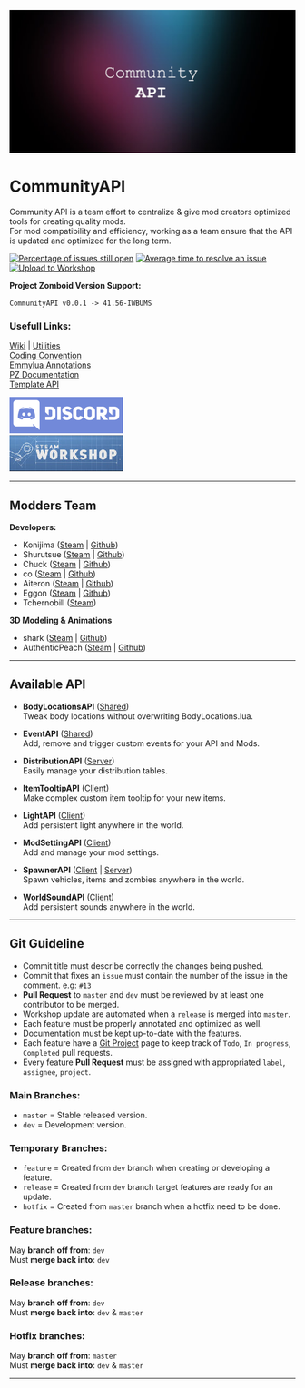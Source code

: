 ![Banner](https://github.com/Konijima/PZ-Community-API/blob/master/Images/banner.png?raw=true)
  
  
# CommunityAPI
Community API is a team effort to centralize & give mod creators optimized tools for creating quality mods.  
For mod compatibility and efficiency, working as a team ensure that the API is updated and optimized for the long term.  

[![Percentage of issues still open](http://isitmaintained.com/badge/open/Konijima/PZ-Community-API.svg)](http://isitmaintained.com/project/Konijima/PZ-Community-API "Percentage of issues still open")
[![Average time to resolve an issue](http://isitmaintained.com/badge/resolution/Konijima/PZ-Community-API.svg)](http://isitmaintained.com/project/Konijima/PZ-Community-API "Average time to resolve an issue")  
[![Upload to Workshop](https://github.com/Konijima/PZ-Community-API/actions/workflows/main.yml/badge.svg?branch=master)](https://github.com/Konijima/PZ-Community-API/actions/workflows/main.yml)  

**Project Zomboid Version Support:**
```
CommunityAPI v0.0.1 -> 41.56-IWBUMS
```


### Usefull Links:
[Wiki](https://github.com/Konijima/PZ-Community-API/wiki) | [Utilities](https://github.com/Konijima/PZ-Community-API/blob/master/Contents/mods/CommunityAPI/media/lua/shared/CommunityAPI)  
[Coding Convention](https://github.com/Konijima/PZ-Community-API/blob/master/CodingConvention.md)  
[Emmylua Annotations](https://emmylua.github.io/)  
[PZ Documentation](https://quarantin.github.io/zomboid-javadoc/41.56/)  
[Template API](https://github.com/Konijima/PZ-Community-API/blob/master/TemplateAPI.lua.md)  
  
[![Discord](https://github.com/Konijima/PZ-Community-API/blob/master/Images/discord.png?raw=true)](https://discord.gg/3rjszKXQ)  
[![Workshop](https://github.com/Konijima/PZ-Community-API/blob/master/Images/workshop.png?raw=true)](https://steamcommunity.com/profiles/76561199220019224/myworkshopfiles/?appid=108600)  
  
___
  
## Modders Team
**Developers:** 
- Konijima ([Steam](https://steamcommunity.com/id/konijima/myworkshopfiles/?appid=108600) | [Github](https://github.com/Konijima))  
- Shurutsue ([Steam](https://steamcommunity.com/id/Shurutsue/myworkshopfiles/?appid=108600) | [Github](https://github.com/Shurutsue))  
- Chuck ([Steam](https://steamcommunity.com/id/Chuckleberry_Finn/myworkshopfiles/?appid=108600) | [Github](https://github.com/ChuckTheSheep))  
- co ([Steam](https://steamcommunity.com/profiles/76561198056536755/myworkshopfiles/?appid=108600) | [Github](https://github.com/quarantin))  
- Aiteron ([Steam](https://steamcommunity.com/profiles/76561198211669377/myworkshopfiles/?appid=108600) | [Github](https://github.com/aiteron))  
- Eggon ([Steam](https://steamcommunity.com/profiles/76561198093590691/myworkshopfiles/?appid=108600) | [Github](https://github.com/Eggon-666))  
- Tchernobill ([Steam](https://steamcommunity.com/profiles/76561198329871201/myworkshopfiles/?appid=108600))  
  
**3D Modeling & Animations**  
- shark ([Steam](https://steamcommunity.com/profiles/76561198004947199/myworkshopfiles/?appid=108600) | [Github](https://github.com/sharkster91))  
- AuthenticPeach ([Steam](https://steamcommunity.com/id/authentic_peach/myworkshopfiles/?appid=108600) | [Github](https://github.com/AuthenticPeach))
  
___
  
## Available API
- **BodyLocationsAPI** ([Shared](https://github.com/Konijima/PZ-Community-API/tree/master/Contents/mods/CommunityAPI/media/lua/shared/BodyLocationsAPI))  
Tweak body locations without overwriting BodyLocations.lua.


- **EventAPI** ([Shared](https://github.com/Konijima/PZ-Community-API/tree/master/Contents/mods/CommunityAPI/media/lua/shared/EventAPI))  
Add, remove and trigger custom events for your API and Mods.


- **DistributionAPI** ([Server](https://github.com/Konijima/PZ-Community-API/tree/master/Contents/mods/CommunityAPI/media/lua/server/DistributionAPI))  
Easily manage your distribution tables.
  
  
- **ItemTooltipAPI** ([Client](https://github.com/Konijima/PZ-Community-API/tree/master/Contents/mods/CommunityAPI/media/lua/client/ItemTooltipAPI))  
Make complex custom item tooltip for your new items. 
  
  
- **LightAPI** ([Client](https://github.com/Konijima/PZ-Community-API/tree/master/Contents/mods/CommunityAPI/media/lua/client/LightAPI))  
Add persistent light anywhere in the world.  
  
- **ModSettingAPI** ([Client](https://github.com/Konijima/PZ-Community-API/tree/dev/Contents/mods/CommunityAPI/media/lua/client/ModSettingAPI))  
Add and manage your mod settings.  
  
- **SpawnerAPI** ([Client](https://github.com/Konijima/PZ-Community-API/tree/master/Contents/mods/CommunityAPI/media/lua/client/SpawnerAPI) | [Server](https://github.com/Konijima/PZ-Community-API/tree/master/Contents/mods/CommunityAPI/media/lua/server/SpawnerAPI))  
Spawn vehicles, items and zombies anywhere in the world.
  
- **WorldSoundAPI** ([Client](https://github.com/Konijima/PZ-Community-API/tree/master/Contents/mods/CommunityAPI/media/lua/client/WorldSoundAPI))  
Add persistent sounds anywhere in the world.  

___
  
## Git Guideline
- Commit title must describe correctly the changes being pushed.  
- Commit that fixes an `issue` must contain the number of the issue in the comment. e.g: ```#13```
- **Pull Request** to `master` and `dev` must be reviewed by at least one contributor to be merged.
- Workshop update are automated when a `release` is merged into `master`.
- Each feature must be properly annotated and optimized as well.
- Documentation must be kept up-to-date with the features.
- Each feature have a  [Git Project](https://github.com/Konijima/PZ-Community-API/projects) page to keep track of `Todo`, `In progress`, `Completed` pull requests.
- Every feature **Pull Request** must be assigned with appropriated `label`, `assignee`, `project`.
  
### Main Branches:
- `master`  = Stable released version.
- `dev` = Development version.
  
### Temporary Branches:
- `feature` = Created from `dev` branch when creating or developing a feature.
- `release` = Created from `dev` branch target features are ready for an update.
- `hotfix`  = Created from `master` branch when a hotfix need to be done.
  
### Feature branches:
May **branch off from**: `dev`  
Must **merge back into**: `dev`
  
### Release branches:
May **branch off from**: `dev`  
Must **merge back into**: `dev` & `master`
  
### Hotfix branches:
May **branch off from**: `master`  
Must **merge back into**: `dev` & `master`
  
___
